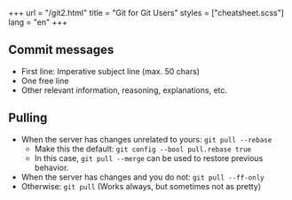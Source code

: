 +++
url = "/git2.html"
title = "Git for Git Users"
styles = ["cheatsheet.scss"]
lang = "en"
+++

## Commit messages

* First line: Imperative subject line (max. 50 chars)
* One free line
* Other relevant information, reasoning, explanations, etc.

## Pulling

* When the server has changes unrelated to yours: `git pull --rebase`
    * Make this the default: `git config --bool pull.rebase true`
    * In this case, `git pull --merge` can be used to restore previous behavior.
* When the server has changes and you do not: `git pull --ff-only`
* Otherwise: `git pull` (Works always, but sometimes not as pretty)
